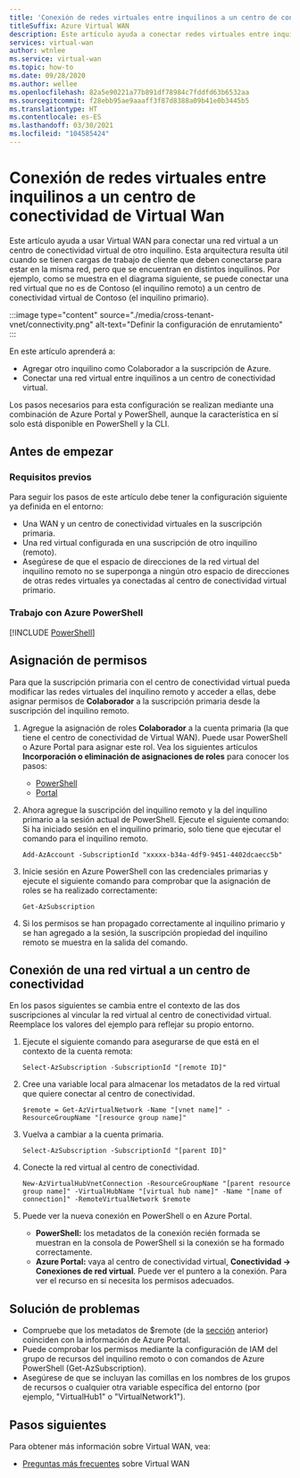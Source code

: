 ```yaml
---
title: 'Conexión de redes virtuales entre inquilinos a un centro de conectividad: PowerShell'
titleSuffix: Azure Virtual WAN
description: Este artículo ayuda a conectar redes virtuales entre inquilinos a un centro de conectividad virtual mediante PowerShell.
services: virtual-wan
author: wtnlee
ms.service: virtual-wan
ms.topic: how-to
ms.date: 09/28/2020
ms.author: wellee
ms.openlocfilehash: 82a5e90221a77b891df78984c7fddfd63b6532aa
ms.sourcegitcommit: f28ebb95ae9aaaff3f87d8388a09b41e0b3445b5
ms.translationtype: HT
ms.contentlocale: es-ES
ms.lasthandoff: 03/30/2021
ms.locfileid: "104585424"
---
```

# <a name="connect-cross-tenant-vnets-to-a-virtual-wan-hub"></a>Conexión de redes virtuales entre inquilinos a un centro de conectividad de Virtual Wan

Este artículo ayuda a usar Virtual WAN para conectar una red virtual a un centro de conectividad virtual de otro inquilino. Esta arquitectura resulta útil cuando se tienen cargas de trabajo de cliente que deben conectarse para estar en la misma red, pero que se encuentran en distintos inquilinos. Por ejemplo, como se muestra en el diagrama siguiente, se puede conectar una red virtual que no es de Contoso (el inquilino remoto) a un centro de conectividad virtual de Contoso (el inquilino primario).

:::image type="content" source="./media/cross-tenant-vnet/connectivity.png" alt-text="Definir la configuración de enrutamiento" :::

En este artículo aprenderá a:

* Agregar otro inquilino como Colaborador a la suscripción de Azure.
* Conectar una red virtual entre inquilinos a un centro de conectividad virtual.

Los pasos necesarios para esta configuración se realizan mediante una combinación de Azure Portal y PowerShell, aunque la característica en sí solo está disponible en PowerShell y la CLI.

## <a name="before-you-begin"></a>Antes de empezar

### <a name="prerequisites"></a>Requisitos previos

Para seguir los pasos de este artículo debe tener la configuración siguiente ya definida en el entorno:

* Una WAN y un centro de conectividad virtuales en la suscripción primaria.
* Una red virtual configurada en una suscripción de otro inquilino (remoto).
* Asegúrese de que el espacio de direcciones de la red virtual del inquilino remoto no se superponga a ningún otro espacio de direcciones de otras redes virtuales ya conectadas al centro de conectividad virtual primario.

### <a name="working-with-azure-powershell"></a>Trabajo con Azure PowerShell

[!INCLUDE [PowerShell](../../includes/vpn-gateway-cloud-shell-powershell.md)]

## <a name="assign-permissions"></a><a name="rights"></a>Asignación de permisos

Para que la suscripción primaria con el centro de conectividad virtual pueda modificar las redes virtuales del inquilino remoto y acceder a ellas, debe asignar permisos de **Colaborador** a la suscripción primaria desde la suscripción del inquilino remoto.

1. Agregue la asignación de roles **Colaborador** a la cuenta primaria (la que tiene el centro de conectividad de Virtual WAN). Puede usar PowerShell o Azure Portal para asignar este rol. Vea los siguientes artículos **Incorporación o eliminación de asignaciones de roles** para conocer los pasos:

   * [PowerShell](../role-based-access-control/role-assignments-powershell.md)
   * [Portal](../role-based-access-control/role-assignments-portal.md)

1. Ahora agregue la suscripción del inquilino remoto y la del inquilino primario a la sesión actual de PowerShell. Ejecute el siguiente comando: Si ha iniciado sesión en el inquilino primario, solo tiene que ejecutar el comando para el inquilino remoto.

   ```azurepowershell-interactive
   Add-AzAccount -SubscriptionId "xxxxx-b34a-4df9-9451-4402dcaecc5b"
   ```

1. Inicie sesión en Azure PowerShell con las credenciales primarias y ejecute el siguiente comando para comprobar que la asignación de roles se ha realizado correctamente:

   ```azurepowershell-interactive
   Get-AzSubscription
   ```

1. Si los permisos se han propagado correctamente al inquilino primario y se han agregado a la sesión, la suscripción propiedad del inquilino remoto se muestra en la salida del comando.

## <a name="connect-vnet-to-hub"></a><a name="connect"></a>Conexión de una red virtual a un centro de conectividad

En los pasos siguientes se cambia entre el contexto de las dos suscripciones al vincular la red virtual al centro de conectividad virtual. Reemplace los valores del ejemplo para reflejar su propio entorno.

1. Ejecute el siguiente comando para asegurarse de que está en el contexto de la cuenta remota:

   ```azurepowershell-interactive
   Select-AzSubscription -SubscriptionId "[remote ID]"
   ```

1. Cree una variable local para almacenar los metadatos de la red virtual que quiere conectar al centro de conectividad.

   ```azurepowershell-interactive
   $remote = Get-AzVirtualNetwork -Name "[vnet name]" -ResourceGroupName "[resource group name]"
   ```

1. Vuelva a cambiar a la cuenta primaria.

   ```azurepowershell-interactive
   Select-AzSubscription -SubscriptionId "[parent ID]"
   ```

1. Conecte la red virtual al centro de conectividad.

   ```azurepowershell-interactive
   New-AzVirtualHubVnetConnection -ResourceGroupName "[parent resource group name]" -VirtualHubName "[virtual hub name]" -Name "[name of connection]" -RemoteVirtualNetwork $remote
   ```

1. Puede ver la nueva conexión en PowerShell o en Azure Portal.

   * **PowerShell:** los metadatos de la conexión recién formada se muestran en la consola de PowerShell si la conexión se ha formado correctamente.
   * **Azure Portal:** vaya al centro de conectividad virtual, **Conectividad -> Conexiones de red virtual**. Puede ver el puntero a la conexión. Para ver el recurso en sí necesita los permisos adecuados.
   
## <a name="troubleshooting"></a><a name="troubleshoot"></a>Solución de problemas

* Compruebe que los metadatos de $remote (de la [sección](#connect) anterior) coinciden con la información de Azure Portal.
* Puede comprobar los permisos mediante la configuración de IAM del grupo de recursos del inquilino remoto o con comandos de Azure PowerShell (Get-AzSubscription).
* Asegúrese de que se incluyan las comillas en los nombres de los grupos de recursos o cualquier otra variable específica del entorno (por ejemplo, "VirtualHub1" o "VirtualNetwork1").

## <a name="next-steps"></a>Pasos siguientes

Para obtener más información sobre Virtual WAN, vea:

* [Preguntas más frecuentes](virtual-wan-faq.md) sobre Virtual WAN

